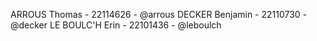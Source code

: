ARROUS Thomas - 22114626 - @arrous
DECKER Benjamin - 22110730 - @decker
LE BOULC'H Erin - 22101436 - @leboulch